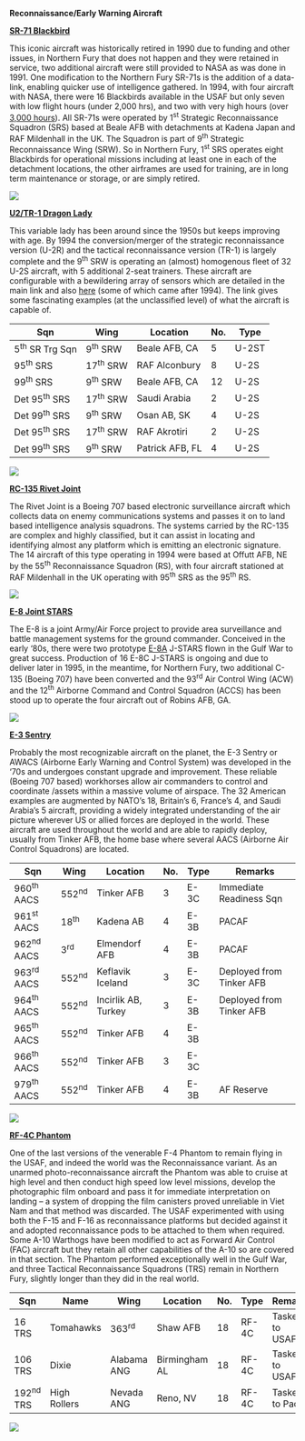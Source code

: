 **Reconnaissance/Early Warning Aircraft**

[**SR-71 Blackbird**](https://fas.org/irp/program/collect/sr-71.htm)

This iconic aircraft was historically retired in 1990 due to funding and
other issues, in Northern Fury that does not happen and they were
retained in service, two additional aircraft were still provided to NASA
as was done in 1991. One modification to the Northern Fury SR-71s is the
addition of a data-link, enabling quicker use of intelligence gathered.
In 1994, with four aircraft with NASA, there were 16 Blackbirds
available in the USAF but only seven with low flight hours (under 2,000
hrs), and two with very high hours (over [3,000
hours](https://www.sr-71.org/blackbird/)). All SR-71s were operated by
1<sup>st</sup> Strategic Reconnaissance Squadron (SRS) based at Beale
AFB with detachments at Kadena Japan and RAF Mildenhall in the UK. The
Squadron is part of 9<sup>th</sup> Strategic Reconnaissance Wing (SRW).
So in Northern Fury, 1<sup>st</sup> SRS operates eight Blackbirds for
operational missions including at least one in each of the detachment
locations, the other airframes are used for training, are in long term
maintenance or storage, or are simply retired.

![](/assets/images/nato/us/air/reconnaissance/image1.jpeg)

[**U2/TR-1 Dragon Lady**](https://fas.org/irp/program/collect/u-2.htm)

This variable lady has been around since the 1950s but keeps improving
with age. By 1994 the conversion/merger of the strategic reconnaissance
version (U-2R) and the tactical reconnaissance version (TR-1) is largely
complete and the 9<sup>th</sup> SRW is operating an (almost) homogenous
fleet of 32 U-2S aircraft, with 5 additional 2-seat trainers. These
aircraft are configurable with a bewildering array of sensors which are
detailed in the main link and also
[here](https://foxtrotalpha.jalopnik.com/a-spotters-guide-to-the-u-2-dragon-lady-and-its-many-1539282603)
(some of which came after 1994). The link gives some fascinating
examples (at the unclassified level) of what the aircraft is capable
of.

| Sqn                       | Wing                | Location        | No. | Type  |
| ------------------------- | ------------------- | --------------- | --- | ----- |
| 5<sup>th</sup> SR Trg Sqn | 9<sup>th</sup> SRW  | Beale AFB, CA   | 5   | U-2ST |
| 95<sup>th</sup> SRS       | 17<sup>th</sup> SRW | RAF Alconbury   | 8   | U-2S  |
| 99<sup>th</sup> SRS       | 9<sup>th</sup> SRW  | Beale AFB, CA   | 12  | U-2S  |
| Det 95<sup>th</sup> SRS   | 17<sup>th</sup> SRW | Saudi Arabia    | 2   | U-2S  |
| Det 99<sup>th</sup> SRS   | 9<sup>th</sup> SRW  | Osan AB, SK     | 4   | U-2S  |
| Det 95<sup>th</sup> SRS   | 17<sup>th</sup> SRW | RAF Akrotiri    | 2   | U-2S  |
| Det 99<sup>th</sup> SRS   | 9<sup>th</sup> SRW  | Patrick AFB, FL | 4   | U-2S  |

![](/assets/images/nato/us/air/reconnaissance/image2.jpeg)

[**RC-135 Rivet
Joint**](https://fas.org/irp/program/collect/rivet_joint.htm)

The Rivet Joint is a Boeing 707 based electronic surveillance aircraft
which collects data on enemy communications systems and passes it on to
land based intelligence analysis squadrons. The systems carried by the
RC-135 are complex and highly classified, but it can assist in locating
and identifying almost any platform which is emitting an electronic
signature. The 14 aircraft of this type operating in 1994 were based at
Offutt AFB, NE by the 55<sup>th</sup> Reconnaissance Squadron (RS), with
four aircraft stationed at RAF Mildenhall in the UK operating with
95<sup>th</sup> SRS as the 95<sup>th</sup> RS.

![](/assets/images/nato/us/air/reconnaissance/image3.jpg)

[**E-8 Joint
STARS**](https://en.wikipedia.org/wiki/Northrop_Grumman_E-8_Joint_STARS)

The E-8 is a joint Army/Air Force project to provide area surveillance
and battle management systems for the ground commander. Conceived in the
early ‘80s, there were two prototype
[E-8A](https://fas.org/irp/program/collect/jstars.htm) J-STARS flown in
the Gulf War to great success. Production of 16 E-8C J-STARS is ongoing
and due to deliver later in 1995, in the meantime, for Northern Fury,
two additional C-135 (Boeing 707) have been converted and the
93<sup>rd</sup> Air Control Wing (ACW) and the 12<sup>th</sup> Airborne
Command and Control Squadron (ACCS) has been stood up to operate the
four aircraft out of Robins AFB, GA.

![](/assets/images/nato/us/air/reconnaissance/image4.jpg)

[**E-3 Sentry**](https://fas.org/man/dod-101/sys/ac/e-3.htm)

Probably the most recognizable aircraft on the planet, the E-3 Sentry or
AWACS (Airborne Early Warning and Control System) was developed in the
‘70s and undergoes constant upgrade and improvement. These reliable
(Boeing 707 based) workhorses allow air commanders to control and
coordinate /assets within a massive volume of airspace. The 32 American
examples are augmented by NATO’s 18, Britain’s 6, France’s 4, and Saudi
Arabia’s 5 aircraft, providing a widely integrated understanding of the
air picture wherever US or allied forces are deployed in the world.
These aircraft are used throughout the world and are able to rapidly
deploy, usually from Tinker AFB, the home base where several AACS
(Airborne Air Control Squadrons) are
located.

| Sqn                   | Wing             | Location            | No. | Type | Remarks                  |
| --------------------- | ---------------- | ------------------- | --- | ---- | ------------------------ |
| 960<sup>th</sup> AACS | 552<sup>nd</sup> | Tinker AFB          | 3   | E-3C | Immediate Readiness Sqn  |
| 961<sup>st</sup> AACS | 18<sup>th</sup>  | Kadena AB           | 4   | E-3B | PACAF                    |
| 962<sup>nd</sup> AACS | 3<sup>rd</sup>   | Elmendorf AFB       | 4   | E-3B | PACAF                    |
| 963<sup>rd</sup> AACS | 552<sup>nd</sup> | Keflavik Iceland    | 3   | E-3C | Deployed from Tinker AFB |
| 964<sup>th</sup> AACS | 552<sup>nd</sup> | Incirlik AB, Turkey | 3   | E-3B | Deployed from Tinker AFB |
| 965<sup>th</sup> AACS | 552<sup>nd</sup> | Tinker AFB          | 4   | E-3B |                          |
| 966<sup>th</sup> AACS | 552<sup>nd</sup> | Tinker AFB          | 3   | E-3C |                          |
| 979<sup>th</sup> AACS | 552<sup>nd</sup> | Tinker AFB          | 4   | E-3B | AF Reserve               |

![](/assets/images/nato/us/air/reconnaissance/image5.jpg)

[**RF-4C Phantom**](https://fas.org/irp/program/collect/rf-4.htm)

One of the last versions of the venerable F-4 Phantom to remain flying
in the USAF, and indeed the world was the Reconnaissance variant. As an
unarmed photo-reconnaissance aircraft the Phantom was able to cruise at
high level and then conduct high speed low level missions, develop the
photographic film onboard and pass it for immediate interpretation on
landing – a system of dropping the film canisters proved unreliable in
Viet Nam and that method was discarded. The USAF experimented with using
both the F-15 and F-16 as reconnaissance platforms but decided against
it and adopted reconnaissance pods to be attached to them when required.
Some A-10 Warthogs have been modified to act as Forward Air Control
(FAC) aircraft but they retain all other capabilities of the A-10 so are
covered in that section. The Phantom performed exceptionally well in the
Gulf War, and three Tactical Reconnaissance Squadrons (TRS) remain in
Northern Fury, slightly longer than they did in the real
world.

| Sqn                  | Name         | Wing             | Location      | No. | Type  | Remarks         |
| -------------------- | ------------ | ---------------- | ------------- | --- | ----- | --------------- |
| 16 TRS               | Tomahawks    | 363<sup>rd</sup> | Shaw AFB      | 18  | RF-4C | Tasked to USAFE |
| 106 TRS              | Dixie        | Alabama ANG      | Birmingham AL | 18  | RF-4C | Tasked to USAFE |
| 192<sup>nd</sup> TRS | High Rollers | Nevada ANG       | Reno, NV      | 18  | RF-4C | Tasked to PacAF |

![](/assets/images/nato/us/air/reconnaissance/image6.jpeg)
